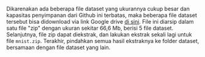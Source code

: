 Dikarenakan ada beberapa file dataset yang ukurannya cukup besar dan kapasitas penyimpanan dari Github ini terbatas, maka beberapa file dataset tersebut bisa didownload via link Google drive [di sini](https://drive.google.com/file/d/1q9nXB7a8sH8ly0mmTbFdZIoy0DfwdHbd/view?usp=sharing). File ini diarsip dalam satu file "zip" dengan ukuran sekitar 66,6 Mb, berisi 5 file dataset. Selanjutnya, file zip dapat diekstrak, dan lakukan ekstrak sekali lagi untuk file `mnist.zip`. Terakhir, pindahkan semua hasil ekstraknya ke folder dataset, bersamaan dengan file dataset yang lain.
